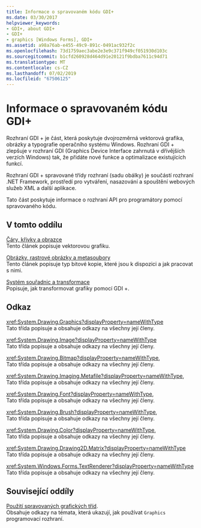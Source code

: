 ```yaml
---
title: Informace o spravovaném kódu GDI+
ms.date: 03/30/2017
helpviewer_keywords:
- GDI+, about GDI+
- GDI+
- graphics [Windows Forms], GDI+
ms.assetid: a98a76ab-e455-49c9-891c-0491ac932f2c
ms.openlocfilehash: 73d1759aec3abe2e3e9c371f949cf051930d103c
ms.sourcegitcommit: b1cfd260928d464d91e20121f9bdba7611c94d71
ms.translationtype: MT
ms.contentlocale: cs-CZ
ms.lasthandoff: 07/02/2019
ms.locfileid: "67506125"
---
```

# <a name="about-gdi-managed-code"></a>Informace o spravovaném kódu GDI+
Rozhraní GDI + je část, která poskytuje dvojrozměrná vektorová grafika, obrázky a typografie operačního systému Windows. Rozhraní GDI + zlepšuje v rozhraní GDI (Graphics Device Interface zahrnutá v dřívějších verzích Windows) tak, že přidáte nové funkce a optimalizace existujících funkcí.  
  
 Rozhraní GDI + spravované třídy rozhraní (sadu obálky) je součástí rozhraní .NET Framework, prostředí pro vytváření, nasazování a spouštění webových služeb XML a další aplikace.  
  
 Tato část poskytuje informace o rozhraní API pro programátory pomocí spravovaného kódu.  
  
## <a name="in-this-section"></a>V tomto oddílu  
 [Čáry, křivky a obrazce](lines-curves-and-shapes.md)  
 Tento článek popisuje vektorovou grafiku.  
  
 [Obrázky, rastrové obrázky a metasoubory](images-bitmaps-and-metafiles.md)  
 Tento článek popisuje typ bitové kopie, které jsou k dispozici a jak pracovat s nimi.  
  
 [Systém souřadnic a transformace](coordinate-systems-and-transformations.md)  
 Popisuje, jak transformovat grafiky pomocí GDI +.  
  
## <a name="reference"></a>Odkaz  
 <xref:System.Drawing.Graphics?displayProperty=nameWithType>  
 Tato třída popisuje a obsahuje odkazy na všechny její členy.  
  
 <xref:System.Drawing.Image?displayProperty=nameWithType>  
 Tato třída popisuje a obsahuje odkazy na všechny její členy.  
  
 <xref:System.Drawing.Bitmap?displayProperty=nameWithType>,  
 Tato třída popisuje a obsahuje odkazy na všechny její členy.  
  
 <xref:System.Drawing.Imaging.Metafile?displayProperty=nameWithType>,  
 Tato třída popisuje a obsahuje odkazy na všechny její členy.  
  
 <xref:System.Drawing.Font?displayProperty=nameWithType>,  
 Tato třída popisuje a obsahuje odkazy na všechny její členy.  
  
 <xref:System.Drawing.Brush?displayProperty=nameWithType>,  
 Tato třída popisuje a obsahuje odkazy na všechny její členy.  
  
 <xref:System.Drawing.Color?displayProperty=nameWithType>,  
 Tato třída popisuje a obsahuje odkazy na všechny její členy.  
  
 <xref:System.Drawing.Drawing2D.Matrix?displayProperty=nameWithType>  
 Tato třída popisuje a obsahuje odkazy na všechny její členy.  
  
 <xref:System.Windows.Forms.TextRenderer?displayProperty=nameWithType>  
 Tato třída popisuje a obsahuje odkazy na všechny její členy.  
  
## <a name="related-sections"></a>Související oddíly  
 [Použití spravovaných grafických tříd](using-managed-graphics-classes.md).  
 Obsahuje odkazy na témata, která ukazují, jak používat `Graphics` programovací rozhraní.
